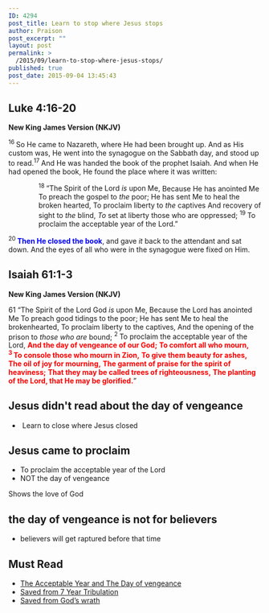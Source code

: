 ```yaml
---
ID: 4294
post_title: Learn to stop where Jesus stops
author: Praison
post_excerpt: ""
layout: post
permalink: >
  /2015/09/learn-to-stop-where-jesus-stops/
published: true
post_date: 2015-09-04 13:45:43
---
```

<h2><strong>Luke 4:16-20</strong></h2>
<strong>New King James Version (NKJV)</strong>

<span class="text Luke-4-16"><sup class="versenum">16 </sup>So He came to Nazareth, where He had been brought up. And as His custom was, He went into the synagogue on the Sabbath day, and stood up to read.</span><span id="en-NKJV-25081" class="text Luke-4-17"><sup class="versenum">17 </sup>And He was handed the book of the prophet Isaiah. And when He had opened the book, He found the place where it was written:</span>
<div class="poetry top-1">
<p class="line" style="padding-left: 60px;"><span id="en-NKJV-25082" class="text Luke-4-18"><sup class="versenum">18 </sup><span class="woj">“The Spirit of the <span class="small-caps">Lord</span> <i>is</i> upon Me,</span></span>
<span class="text Luke-4-18"><span class="woj">Because He has anointed Me</span></span>
<span class="text Luke-4-18"><span class="woj">To preach the gospel to <i>the</i> poor;</span></span>
<span class="text Luke-4-18"><span class="woj">He has sent Me to heal the broken hearted,</span></span>
<span class="text Luke-4-18"><span class="woj">To proclaim liberty to <i>the</i> captives</span></span>
<span class="text Luke-4-18"><span class="woj">And recovery of sight to <i>the</i> blind,</span></span>
<span class="text Luke-4-18"><span class="woj"><i>To</i> set at liberty those who are oppressed;</span></span>
<span id="en-NKJV-25083" class="text Luke-4-19"><sup class="versenum">19 </sup><span class="woj">To proclaim the acceptable year of the <span class="small-caps">Lord</span>.”</span></span></p>

</div>
<p class="first-line-none top-1"><span id="en-NKJV-25084" class="text Luke-4-20"><sup class="versenum">20 </sup><span style="color: #0000ff;"><strong>Then He closed the book</strong></span>, and gave <i>it</i> back to the attendant and sat down. And the eyes of all who were in the synagogue were fixed on Him.</span></p>

<h2><strong>Isaiah 61:1-3</strong></h2>
<strong>New King James Version (NKJV)</strong>
<div class="poetry">
<p class="line"><span class="chapter-2"><span class="text Isa-61-1"><span class="chapternum">61 </span>“The Spirit of the Lord <span class="small-caps">God</span> <i>is</i> upon Me,</span></span>
<span class="text Isa-61-1">Because the <span class="small-caps">Lord</span> has anointed Me</span>
<span class="text Isa-61-1">To preach good tidings to the poor;</span>
<span class="text Isa-61-1">He has sent Me to heal the brokenhearted,</span>
<span class="text Isa-61-1">To proclaim liberty to the captives,</span>
<span class="text Isa-61-1">And the opening of the prison to <i>those who are</i> bound;</span>
<span id="en-NKJV-18846" class="text Isa-61-2"><sup class="versenum">2 </sup>To proclaim the acceptable year of the <span class="small-caps">Lord</span>,</span>
<strong><span class="text Isa-61-2" style="color: #ff0000;">And the day of vengeance of our God;</span></strong>
<strong><span class="text Isa-61-2" style="color: #ff0000;"> To comfort all who mourn,</span></strong>
<strong><span id="en-NKJV-18847" class="text Isa-61-3" style="color: #ff0000;"> <sup class="versenum">3 </sup>To console those who mourn in Zion,</span></strong>
<strong><span class="text Isa-61-3" style="color: #ff0000;"> To give them beauty for ashes,</span></strong>
<strong><span class="text Isa-61-3" style="color: #ff0000;"> The oil of joy for mourning,</span></strong>
<strong><span class="text Isa-61-3" style="color: #ff0000;"> The garment of praise for the spirit of heaviness;</span></strong>
<strong><span class="text Isa-61-3" style="color: #ff0000;"> That they may be called trees of righteousness,</span></strong>
<span class="text Isa-61-3"><strong><span style="color: #ff0000;">The planting of the <span class="small-caps">Lord</span>, that He may be glorified.</span></strong>”</span></p>

<h2 class="line">Jesus didn't read about the day of vengeance</h2>
<ul>
	<li class="line"> Learn to close where Jesus closed</li>
</ul>
<h2 class="line">Jesus came to proclaim</h2>
<ul>
	<li>To proclaim the acceptable year of the <span class="small-caps">Lord</span></li>
	<li>NOT the day of vengeance</li>
</ul>
Shows the love of God
<h2>the day of vengeance is not for believers</h2>
<ul>
	<li>believers will get raptured before that time</li>
</ul>
<h2 class="line">Must Read</h2>
<ul>
	<li class="line"><a href="http://biblerevelation.org/2015/09/04/acceptable-year-day-of-vengeance/">The Acceptable Year and The Day of vengeance</a></li>
	<li class="line"><a href="http://biblerevelation.org/2015/02/26/saved-from-7-year-tribulation/">Saved from 7 Year Tribulation</a></li>
	<li class="line"><a href="http://biblerevelation.org/2015/02/26/saved-from-gods-wrath/">Saved from God’s wrath</a></li>
</ul>
</div>